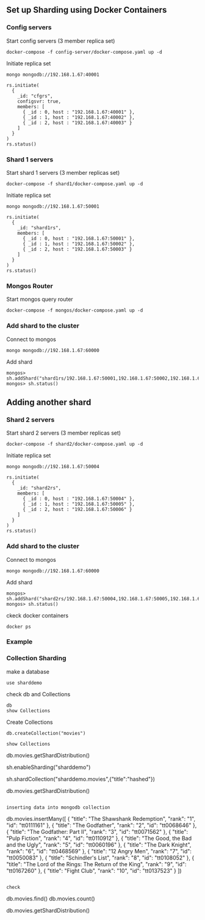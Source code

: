 ## Set up Sharding using Docker Containers

### Config servers
Start config servers (3 member replica set)
```
docker-compose -f config-server/docker-compose.yaml up -d
```
Initiate replica set
```
mongo mongodb://192.168.1.67:40001
```
```
rs.initiate(
  {
    _id: "cfgrs",
    configsvr: true,
    members: [
      { _id : 0, host : "192.168.1.67:40001" },
      { _id : 1, host : "192.168.1.67:40002" },
      { _id : 2, host : "192.168.1.67:40003" }
    ]
  }
)
rs.status()
```

### Shard 1 servers
Start shard 1 servers (3 member replicas set)
```
docker-compose -f shard1/docker-compose.yaml up -d
```
Initiate replica set
```
mongo mongodb://192.168.1.67:50001
```
```
rs.initiate(
  {
    _id: "shard1rs",
    members: [
      { _id : 0, host : "192.168.1.67:50001" },
      { _id : 1, host : "192.168.1.67:50002" },
      { _id : 2, host : "192.168.1.67:50003" }
    ]
  }
)
rs.status()
```

### Mongos Router
Start mongos query router
```
docker-compose -f mongos/docker-compose.yaml up -d
```

### Add shard to the cluster
Connect to mongos
```
mongo mongodb://192.168.1.67:60000
```
Add shard
```
mongos> sh.addShard("shard1rs/192.168.1.67:50001,192.168.1.67:50002,192.168.1.67:50003")
mongos> sh.status()
```
## Adding another shard
### Shard 2 servers
Start shard 2 servers (3 member replicas set)
```
docker-compose -f shard2/docker-compose.yaml up -d
```
Initiate replica set
```
mongo mongodb://192.168.1.67:50004
```
```
rs.initiate(
  {
    _id: "shard2rs",
    members: [
      { _id : 0, host : "192.168.1.67:50004" },
      { _id : 1, host : "192.168.1.67:50005" },
      { _id : 2, host : "192.168.1.67:50006" }
    ]
  }
)
rs.status()
```
### Add shard to the cluster
Connect to mongos
```
mongo mongodb://192.168.1.67:60000
```
Add shard
```
mongos> sh.addShard("shard2rs/192.168.1.67:50004,192.168.1.67:50005,192.168.1.67:50006")
mongos> sh.status()
```

ckeck docker containers 
```
docker ps
```

### Example 
### Collection Sharding 

make a database 
```
use sharddemo
```

check db and Collections
```
db
show Collections
```

Create Collections
```
db.createCollection("movies")

show Collections
```

db.movies.getShardDistribution()

sh.enableSharding("sharddemo")

sh.shardCollection("sharddemo.movies",{"title":"hashed"})

db.movies.getShardDistribution()


```

inserting data into mongodb collection 
```

db.movies.insertMany([
    {
        "title": "The Shawshank Redemption",
        "rank": "1",
        "id": "tt0111161"
    },
    {
        "title": "The Godfather",
        "rank": "2",
        "id": "tt0068646"
    },
    {
        "title": "The Godfather: Part II",
        "rank": "3",
        "id": "tt0071562"
    },
    {
        "title": "Pulp Fiction",
        "rank": "4",
        "id": "tt0110912"
    },
    {
        "title": "The Good, the Bad and the Ugly",
        "rank": "5",
        "id": "tt0060196"
    },
    {
        "title": "The Dark Knight",
        "rank": "6",
        "id": "tt0468569"
    },
    {
        "title": "12 Angry Men",
        "rank": "7",
        "id": "tt0050083"
    },
    {
        "title": "Schindler's List",
        "rank": "8",
        "id": "tt0108052"
    },
    {
        "title": "The Lord of the Rings: The Return of the King",
        "rank": "9",
        "id": "tt0167260"
    },
    {
        "title": "Fight Club",
        "rank": "10",
        "id": "tt0137523"
    }
])

```

check 
```
db.movies.find() 
db.movies.count()

db.movies.getShardDistribution()

```

